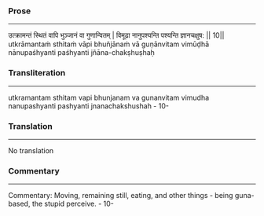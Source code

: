 ### Prose 
 --- 
उत्क्रामन्तं स्थितं वापि भुञ्जानं वा गुणान्वितम् |
विमूढा नानुपश्यन्ति पश्यन्ति ज्ञानचक्षुष: || 10||
utkrāmantaṁ sthitaṁ vāpi bhuñjānaṁ vā guṇānvitam
vimūḍhā nānupaśhyanti paśhyanti jñāna-chakṣhuṣhaḥ

### Transliteration 
 --- 
utkramantam sthitam vapi bhunjanam va gunanvitam vimudha nanupashyanti pashyanti jnanachakshushah - 10-

### Translation 
 --- 
No translation

### Commentary 
 --- 
Commentary: Moving, remaining still, eating, and other things - being guna-based, the stupid perceive. - 10-
